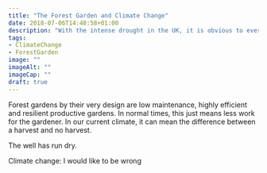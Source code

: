 ```yaml
---
title: "The Forest Garden and Climate Change"
date: 2018-07-06T14:48:58+01:00
description: "With the intense drought in the UK, it is obvious to everyone that climate change is happening; forest gardens can ease the consequences and address the causes"
tags: 
- ClimateChange
- ForestGarden
image: ""
imageAlt: ""
imageCap: ""
draft: true
---
```


Forest gardens by their very design are low maintenance, highly efficient and resilient productive gardens. In normal times, this just means less work for the gardener. In our current climate, it can mean the difference between a harvest and no harvest.

The well has run dry.

Climate change: I would like to be wrong

